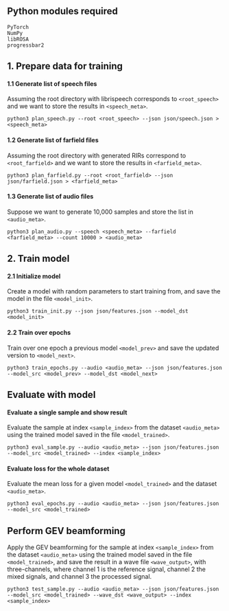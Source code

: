 ## Python modules required
```
PyTorch
NumPy
libROSA
progressbar2
```

## 1. Prepare data for training

#### 1.1 Generate list of speech files

Assuming the root directory with librispeech corresponds to `<root_speech>` and we want to store the results in `<speech_meta>`.

```
python3 plan_speech.py --root <root_speech> --json json/speech.json > <speech_meta>
```

#### 1.2 Generate list of farfield files

Assuming the root directory with generated RIRs correspond to `<root_farfield>` and we want to store the results in `<farfield_meta>`.

```
python3 plan_farfield.py --root <root_farfield> --json json/farfield.json > <farfield_meta>
```

#### 1.3 Generate list of audio files

Suppose we want to generate 10,000 samples and store the list in `<audio_meta>`.

```
python3 plan_audio.py --speech <speech_meta> --farfield <farfield_meta> --count 10000 > <audio_meta>
```

## 2. Train model

#### 2.1 Initialize model

Create a model with random parameters to start training from, and save the model in the file `<model_init>`.

```
python3 train_init.py --json json/features.json --model_dst <model_init>
```

#### 2.2 Train over epochs

Train over one epoch a previous model `<model_prev>` and save the updated version to `<model_next>`.

```
python3 train_epochs.py --audio <audio_meta> --json json/features.json --model_src <model_prev> --model_dst <model_next>
```

## Evaluate with model

#### Evaluate a single sample and show result

Evaluate the sample at index `<sample_index>` from the dataset `<audio_meta>` using the trained model saved in the file `<model_trained>`.

```
python3 eval_sample.py --audio <audio_meta> --json json/features.json --model_src <model_trained> --index <sample_index>
```

#### Evaluate loss for the whole dataset

Evaluate the mean loss for a given model `<model_trained>` and the dataset `<audio_meta>`.

```
python3 eval_epochs.py --audio <audio_meta> --json json/features.json --model_src <model_trained>
```

## Perform GEV beamforming

Apply the GEV beamforming for the sample at index `<sample_index>` from the dataset `<audio_meta>` using the trained model saved in the file `<model_trained>`, and save the result in a wave file `<wave_output>`, with three-channels, where channel 1 is the reference signal, channel 2 the mixed signals, and channel 3 the processed signal.

```
python3 test_sample.py --audio <audio_meta> --json json/features.json --model_src <model_trained> --wave_dst <wave_output> --index <sample_index>
```